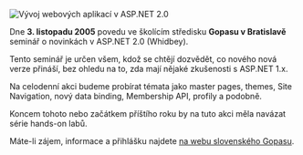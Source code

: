 <!-- dcterms:identifier = aspnetcz#54 -->
<!-- dcterms:title = Pozvánka na ASP.NET 2.0 seminář v Bratislavě -->
<!-- dcterms:abstract = Dne 3. listopadu 2005 povedu ve školícím středisku Gopasu v Bratislavě seminář o novinkách v ASP.NET 2.0 (Whidbey). Jste srdečně zváni. -->
<!-- np9:categoryId = 6 -->
<!-- x4w:category = Akce a události -->
<!-- np9:authorId = 1 -->
<!-- np9:authorEmail = michal.valasek@altairis.cz -->
<!-- dcterms:creator = Michal Altair Valášek -->
<!-- dcterms:created = 2005-10-24T20:00:32.837+02:00 -->
<!-- dcterms:date = 2005-10-24T20:00:32.837+02:00 -->

![Vývoj webových aplikací v ASP.NET 2.0](https://www.cdn.altairis.cz/Blog/2005/20051104-firstslide.jpg) 

Dne **3. listopadu 2005** povedu ve školícím středisku **Gopasu v Bratislavě** seminář o novinkách v ASP.NET 2.0 (Whidbey).

Tento seminář je určen všem, kdož se chtějí dozvědět, co nového nová verze přináší, bez ohledu na to, zda mají nějaké zkušenosti s ASP.NET 1.x. 

Na celodenní akci budeme probírat témata jako master pages, themes, Site Navigation, nový data binding, Membership API, profily a podobně.

Koncem tohoto nebo začátkem příštího roku by na tuto akci měla navázat série hands-on labů.

Máte-li zájem, informace a přihlášku najdete [na webu slovenského Gopasu](http://www.gopas.sk/Form.aspx?IDClanku=455).